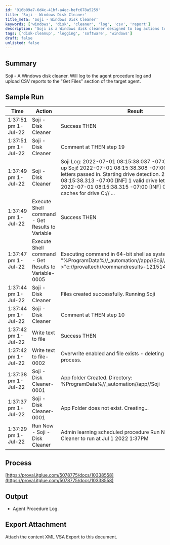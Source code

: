 ```yaml
---
id: '016b09a7-6d4c-41bf-a4ec-befc678a5259'
title: 'Soji - Windows Disk Cleaner'
title_meta: 'Soji - Windows Disk Cleaner'
keywords: ['windows', 'disk', 'cleaner', 'log', 'csv', 'report']
description: 'Soji is a Windows disk cleaner designed to log actions to the agent procedure log and upload CSV reports to the target agent’s "Get Files" section. This document provides a summary, sample run, process details, output expectations, and export attachment instructions for using Soji effectively.'
tags: ['disk-cleanup', 'logging', 'software', 'windows']
draft: false
unlisted: false
---
```

## Summary

Soji - A Windows disk cleaner. Will log to the agent procedure log and upload CSV reports to the "Get Files" section of the target agent.

## Sample Run

| Time                     | Action                                      | Result                                                                                                                                                                                                                         | Status   |
|--------------------------|---------------------------------------------|--------------------------------------------------------------------------------------------------------------------------------------------------------------------------------------------------------------------------------|----------|
| 1:37:51 pm 1-Jul-22     | Soji - Disk Cleaner                         | Success THEN                                                                                                                                                                                                                   | learning |
| 1:37:51 pm 1-Jul-22     | Soji - Disk Cleaner                         | Comment at THEN step 19                                                                                                                                                                                                        | learning |
| 1:37:49 pm 1-Jul-22     | Soji - Disk Cleaner                         | Soji Log: 2022-07-01 08:15:38.037 -07:00 [INF] Starting up Soji! 2022-07-01 08:15:38.308 -07:00 [INF] No drive letters passed in. Starting drive detection. 2022-07-01 08:15:38.313 -07:00 [INF] 1 valid drive letter detected. 2022-07-01 08:15:38.315 -07:00 [INF] Getting volume caches for drive C:// ... | learning |
| 1:37:49 pm 1-Jul-22     | Execute Shell command - Get Results to Variable | Success THEN                                                                                                                                                                                                                   | learning |
| 1:37:47 pm 1-Jul-22     | Execute Shell command - Get Results to Variable-0005 | Executing command in 64-bit shell as system: TYPE "%ProgramData%//_automation//app//Soji//SojiLogs//Soji.log" >"c://provaltech//commandresults-1215149873.txt" 2>&1                                                                 | learning |
| 1:37:44 pm 1-Jul-22     | Soji - Disk Cleaner                         | Files created successfully. Running Soji                                                                                                                                                                                      | learning |
| 1:37:44 pm 1-Jul-22     | Soji - Disk Cleaner                         | Comment at THEN step 10                                                                                                                                                                                                        | learning |
| 1:37:42 pm 1-Jul-22     | Write text to file                          | Success THEN                                                                                                                                                                                                                   | learning |
| 1:37:42 pm 1-Jul-22     | Write text to file-0002                    | Overwrite enabled and file exists - deleting before write process.                                                                                                                                                            | learning |
| 1:37:38 pm 1-Jul-22     | Soji - Disk Cleaner-0001                   | App folder Created. Directory: %ProgramData%//_automation//app//Soji                                                                                                                                                        | learning |
| 1:37:37 pm 1-Jul-22     | Soji - Disk Cleaner-0001                   | App Folder does not exist. Creating...                                                                                                                                                                                       | learning |
| 1:37:29 pm 1-Jul-22     | Run Now - Soji - Disk Cleaner               | Admin learning scheduled procedure Run Now - Soji - Disk Cleaner to run at Jul 1 2022 1:37PM                                                                                                                                 | learning |

## Process

[https://proval.itglue.com/5078775/docs/10338558](https://proval.itglue.com/5078775/docs/10338558)

## Output

- Agent Procedure Log.

## Export Attachment

Attach the content XML VSA Export to this document.












